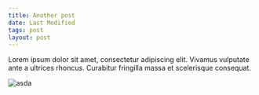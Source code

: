 ```yaml
---
title: Another post
date: Last Modified
tags: post
layout: post
---
```


Lorem ipsum dolor sit amet, consectetur adipiscing elit. Vivamus vulputate ante a ultrices rhoncus. Curabitur fringilla massa et scelerisque consequat. 

![asda](https://media.giphy.com/media/mVTHTOUsvduNfYRO15/giphy.gif)